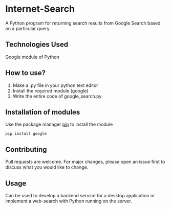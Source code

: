 # Internet-Search
A Python program for returning search results from Google Search based on a particular query.

## Technologies Used 
Google module of Python

## How to use?
1. Make a .py file in your python text editor
2. Install the required module (google)
3. Write the entire code of google_search.py

## Installation of modules 
Use the package manager [pip](https://pip.pypa.io/en/stable/) to install the module
```
pip install google
```

## Contributing
Pull requests are welcome. For major changes, please open an issue first to discuss what you would like to change.

## Usage 
Can be used to develop a backend service for a desktop application or implement a web-search with Python running on the server.
